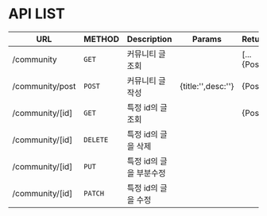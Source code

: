 # API LIST

|URL|METHOD|Description|Params|Return|
|---|---|---|---|---|
|/community|`GET`|커뮤니티 글 조회||[...{Post}]|
|/community/post|`POST`|커뮤니티 글 작성|{title:'',desc:''}|{Post}|
|/community/[id]|`GET`|특정 id의 글 조회||{Post}|
|/community/[id]|`DELETE`|특정 id의 글을 삭제|||
|/community/[id]|`PUT`|특정 id의 글을 부분수정|||
|/community/[id]|`PATCH`|특정 id의 글을 수정|||